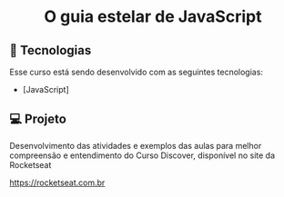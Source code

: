 <h1 align="center">
    O guia estelar de JavaScript <br>
    
</h1>

## :rocket: Tecnologias

Esse curso está sendo desenvolvido com as seguintes tecnologias:

- [JavaScript]

## :computer: Projeto

Desenvolvimento das atividades e exemplos das aulas para melhor compreensão e entendimento do Curso Discover, disponível no site da Rocketseat

https://rocketseat.com.br
